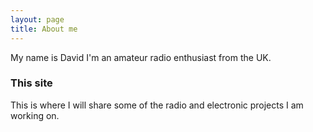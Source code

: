 ```yaml
---
layout: page
title: About me
---
```


My name is David I'm an amateur radio enthusiast from the UK.  

### This site

This is where I will share some of the radio and electronic projects I am working on. 
